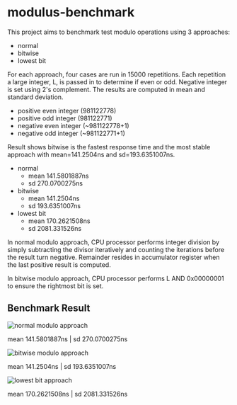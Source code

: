 # modulus-benchmark

This project aims to benchmark test modulo operations using 3 approaches:
* normal
* bitwise
* lowest bit

For each approach, four cases are run in 15000 repetitions. Each repetition a large integer, L, is passed in to determine if even or odd. Negative integer is set using 2's complement. The results are computed in mean and standard deviation.
* positive even integer (981122778)
* positive odd integer (981122771)
* negative even integer (~981122778+1)
* negative odd integer (~981122771+1)

Result shows bitwise is the fastest response time and the most stable approach with mean=141.2504ns and sd=193.6351007ns.
* normal
  * mean 141.5801887ns
  * sd 270.0700275ns
* bitwise
  * mean 141.2504ns
  * sd 193.6351007ns
* lowest bit
  * mean 170.2621508ns
  * sd 2081.331526ns

In normal modulo approach, CPU processor performs integer division by simply subtracting the divisor iteratively and counting the iterations before the result turn negative. Remainder resides in accumulator register when the last positive result is computed.

In bitwise modulo approach, CPU processor performs L AND 0x00000001 to ensure the rightmost bit is set.

## Benchmark Result
![normal modulo approach](https://docs.google.com/spreadsheets/d/e/2PACX-1vS7f9yvj6Qn7yFXI6iOthRmuqQX4gXVF5khYj9RL-acvnJiTK5sehcnEkkdoZVwi2Ibcp5WuuSPok3E/pubchart?oid=1442758449&format=image)

mean 141.5801887ns | sd 270.0700275ns

![bitwise modulo approach](https://docs.google.com/spreadsheets/d/e/2PACX-1vS7f9yvj6Qn7yFXI6iOthRmuqQX4gXVF5khYj9RL-acvnJiTK5sehcnEkkdoZVwi2Ibcp5WuuSPok3E/pubchart?oid=1206893043&format=image)

mean 141.2504ns | sd 193.6351007ns

![lowest bit approach](https://docs.google.com/spreadsheets/d/e/2PACX-1vS7f9yvj6Qn7yFXI6iOthRmuqQX4gXVF5khYj9RL-acvnJiTK5sehcnEkkdoZVwi2Ibcp5WuuSPok3E/pubchart?oid=1506003768&format=image)

mean 170.2621508ns | sd 2081.331526ns
